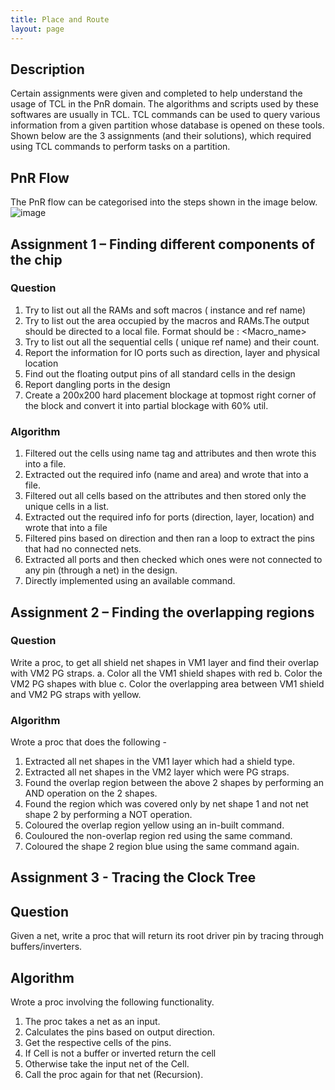 ```yaml
---
title: Place and Route
layout: page
---
```

## Description

Certain assignments were given and completed to help 
understand the usage of TCL in the PnR domain. The algorithms and scripts used by 
these softwares are usually in TCL. TCL commands can be used to query various 
information from a given partition whose database is opened on these tools. Shown 
below are the 3 assignments (and their solutions), which required using TCL 
commands to perform tasks on a partition.

## PnR Flow
The PnR flow can be categorised into the steps shown in the image below.
![image](https://user-images.githubusercontent.com/33692444/149570095-b7873cc0-2a17-4961-8588-3e949bf7e10a.png)

## Assignment 1 – Finding different components of the chip

### Question 

1. Try to list out all the RAMs and soft macros ( instance and ref name) 
2. Try to list out the area occupied by the macros and RAMs.The output should be 
directed to a local file. Format should be : <Macro_name> <Area> 
3. Try to list out all the sequential cells ( unique ref name) and their count. 
4. Report the information for IO ports such as direction, layer and physical 
location 
5. Find out the floating output pins of all standard cells in the design 
6. Report dangling ports in the design 
7. Create a 200x200 hard placement blockage at topmost right corner of the block 
and convert it into partial blockage with 60% util. 

### Algorithm 
1. Filtered out the cells using name tag and attributes and then wrote this into a 
file. 
2. Extracted out the required info (name and area) and wrote that into a file. 
3. Filtered out all cells based on the attributes and then stored only the unique 
cells in a list. 
4. Extracted out the required info for ports (direction, layer, location) and wrote 
that into a file 
5. Filtered pins based on direction and then ran a loop to extract the pins that had 
no connected nets. 
6. Extracted all ports and then checked which ones were not connected to any pin 
(through a net) in the design. 
7. Directly implemented using an available command. 

## Assignment 2 – Finding the overlapping regions

### Question 
Write a proc, to get all shield net shapes in VM1 layer and find their overlap with 
VM2 PG straps.
a. Color all the VM1 shield shapes with red
b. Color the VM2 PG shapes with blue
c. Color the overlapping area between VM1 shield and VM2 PG straps 
with yellow. 
  
### Algorithm 
Wrote a proc that does the following -
1. Extracted all net shapes in the VM1 layer which had a shield type. 
2. Extracted all net shapes in the VM2 layer which were PG straps. 
3. Found the overlap region between the above 2 shapes by performing an AND 
operation on the 2 shapes. 
4. Found the region which was covered only by net shape 1 and not net shape 2 
by performing a NOT operation. 
5. Coloured the overlap region yellow using an in-built command. 
6. Couloured the non-overlap region red using the same command. 
7. Coloured the shape 2 region blue using the same command again. 

## Assignment 3 -  Tracing the Clock Tree

## Question 
Given a net, write a proc that will return its root driver pin by tracing through 
buffers/inverters.
  
## Algorithm 
Wrote a proc involving the following functionality. 
1. The proc takes a net as an input. 
2. Calculates the pins based on output direction. 
3. Get the respective cells of the pins. 
4. If Cell is not a buffer or inverted return the cell 
5. Otherwise take the input net of the Cell. 
6. Call the proc again for that net (Recursion). 
